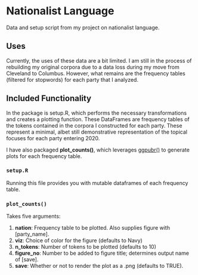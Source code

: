 # Nationalist Language
Data and setup script from my project on nationalist language. 


## Uses

Currently, the uses of these data are a bit limited. I am still in the process of rebuilding my original corpora due to a data loss during my move from Cleveland to Columbus. However, what remains are the frequency tables (filtered for stopwords) for each party that I analyzed. 

## Included Functionality

In the package is setup.R, which performs the necessary transformations and creates a plotting function. These DataFrames are frequency tables of the tokens contained in the corpora I constructed for each party. These represent a minimal, albet still demonstrative representation of the topical focuses for each party entering 2020. 

I have also packaged **plot_counts()**, which leverages [ggpubr()](https://rpkgs.datanovia.com/ggpubr/) to generate plots for each frequency table. 

### ```setup.R```

Running this file provides you with mutable dataframes of each frequency table.

### ```plot_counts()```

Takes five arguments:
1. **nation**: Frequency table to be plotted. Also supplies figure with [party_name].
2. **viz**: Choice of color for the figure (defaults to Navy)
3. **n_tokens**: Number of tokens to be plotted (defaults to 10)
4. **figure_no**: Number to be added to figure title; determines output name of [save].
5. **save**: Whether or not to render the plot as a .png (defaults to TRUE).
